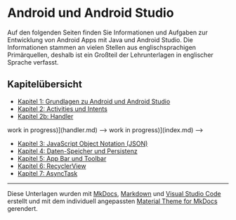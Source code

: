 #  Android und Android Studio

<!-- Stand: 2019-03-18 -->

Auf den folgenden Seiten finden Sie Informationen und Aufgaben zur Entwicklung von Android Apps mit Java und Android Studio.
Die Informationen stammen an vielen Stellen aus englischsprachigen Primärquellen, deshalb ist ein Großteil der Lehrunterlagen in englischer Sprache verfasst.

<!-- ## Allgemeine Informationen

* [Vorbereitung](vorbereitung.md)
* [Anforderungen an die zu entwickelnde Webanwendung](anforderungen.md) -->

## Kapitelübersicht

* [Kapitel 1: Grundlagen zu Android und Android Studio](grundlagen.md) 
* [Kapitel 2: Activities und Intents](activities.md) 
* [Kapitel 2b: Handler](handler.md) 
<!-- * [Kapitel 3: Handling User Interface Events (--> work in progress)](handler.md)  -->
<!-- * [Kapitel 4: Layouts (--> work in progress)](index.md)  -->
* [Kapitel 3: JavaScript Object Notation (JSON)](json.md) 
* [Kapitel 4: Daten-Speicher und Persistenz](data_storage.md) 
* [Kapitel 5: App Bar und Toolbar](actionbar.md) 
* [Kapitel 6: RecyclerView](recycler_view.md) 
* [Kapitel 7: AsyncTask](asynctask.md) 


----
Diese Unterlagen wurden mit [MkDocs](http://mkdocs.org), [Markdown](https://en.wikipedia.org/wiki/Markdown) und [Visual Studio Code](https://code.visualstudio.com/) erstellt und mit dem individuell angepassten [Material Theme for MkDocs](https://squidfunk.github.io/mkdocs-material/) gerendert.
